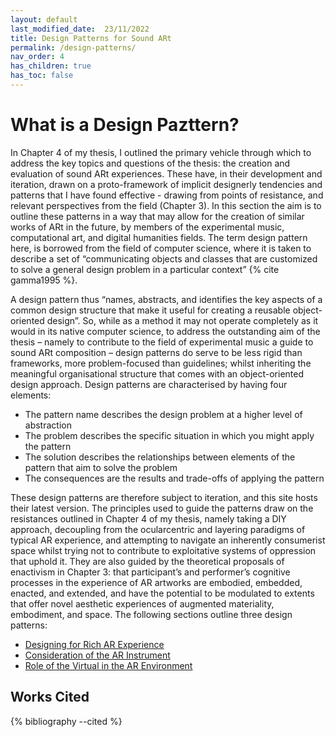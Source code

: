 ```yaml
---
layout: default
last_modified_date:  23/11/2022
title: Design Patterns for Sound ARt
permalink: /design-patterns/
nav_order: 4
has_children: true
has_toc: false
---
```


# What is a Design Pazttern?
In Chapter 4 of my thesis, I outlined the primary vehicle through which to address the key topics and questions of the thesis: the creation and evaluation of sound ARt experiences. These have, in their development and iteration, drawn on a proto-framework of implicit designerly tendencies and patterns that I have found effective - drawing from points of resistance, and relevant perspectives from the field (Chapter 3). In this section the aim is to outline these patterns in a way that may allow for the creation of similar works of ARt in the future, by members of the experimental music, computational art, and digital humanities fields. The term design pattern here, is borrowed from the field of computer science, where it is taken to describe a set of “communicating objects and classes that are customized to solve a general design problem in a particular context” {% cite gamma1995 %}.

A design pattern thus “names, abstracts, and identifies the key aspects of a common design structure that make it useful for creating a reusable object-oriented design”. So, while as a method it may not operate completely as it would in its native computer science, to address the outstanding aim of the thesis – namely to contribute to the field of experimental music a guide to sound ARt composition – design patterns do serve to be less rigid than frameworks, more problem-focused than guidelines; whilst inheriting the meaningful organisational structure that comes with an object-oriented design approach. Design patterns are characterised by having four elements:

- The pattern name describes the design problem at a higher level of abstraction
- The problem describes the specific situation in which you might apply the pattern
- The solution describes the relationships between elements of the pattern that aim to solve the problem
- The consequences are the results and trade-offs of applying the pattern

These design patterns are therefore subject to iteration, and this site hosts their latest version. The principles used to guide the patterns draw on the resistances outlined in Chapter 4 of my thesis, namely taking a DIY approach, decoupling from the ocularcentric and layering paradigms of typical AR experience, and attempting to navigate an inherently consumerist space whilst trying not to contribute to exploitative systems of oppression that uphold it. They are also guided by the theoretical proposals of enactivism in Chapter 3: that participant’s and performer’s cognitive processes in the experience of AR artworks are embodied, embedded, enacted, and extended, and have the potential to be modulated to extents that offer novel aesthetic experiences of augmented materiality, embodiment, and space. The following sections outline three design patterns: 

- [Designing for Rich AR Experience](rich-ar.html)
- [Consideration of the AR Instrument](ar-instrument.html)
- [Role of the Virtual in the AR Environment](virtual-role.html)

## Works Cited
{% bibliography --cited %}